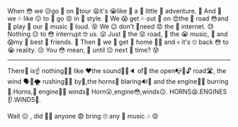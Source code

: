 When 😳 we 😥go 😤 on 💞tour 😫it's 😭like 🤯 a 🧐 little 🍆 adventure. 🙁 And 🥰 we 💦 like 😗 to 🤣 go 😡 in 🥵 style. 🤫 We 😱 get 💦 out 🌈 on 😍the 📠 road 😳and 🤪 play 🤭 our 🤤 music 🤢 loud. 😵 We 😉 don't 🤨need 😡 the 😤 internet. 😓 Nothing 😔 to 😳 interrupt 🤓 us. 😜 Just 🤯 the 😝 road, 🥵 the 😭 music, 🤬 and 😱my 🤣 best 🤡 friends. 🙌 Then 🖕 we 👅 get 👀 home 🦶🏾 and 💀 it's 🙄 back 😳 to 😭 reality. 😔 You 😳 mean, 🥳 until 😔 next 🥵 time? 😰

---

There👋 is☝️ nothing🙅‍♂ like ❤️the sound🎵🎶🔈 of📴 the open📭📂🔓 road🛣️, the wind 🗣️🍃🌪️ rushing🏃‍♀ by👋,the horns📯 blaring🔊📢 and the engine🚒🚂 burring🌯.Horns,📣 engine👨‍🔬 winds💨 Horn😮,engine😳,winds😐. HORNS😫.ENGINES👂.WINDS🥶.

Wait 😑 , did 🙅‍♂️ anyone 😨 bring 🙄 any 🙁 music 🎶 😡
